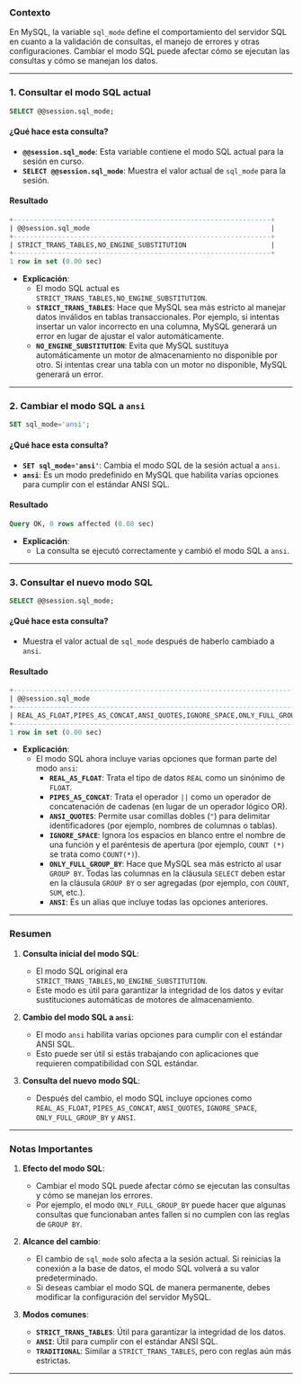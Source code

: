 
### **Contexto**

En MySQL, la variable `sql_mode` define el comportamiento del servidor SQL en cuanto a la validación de consultas, el manejo de errores y otras configuraciones. Cambiar el modo SQL puede afectar cómo se ejecutan las consultas y cómo se manejan los datos.

---

### **1. Consultar el modo SQL actual**

```sql
SELECT @@session.sql_mode;
```

#### **¿Qué hace esta consulta?**
- **`@@session.sql_mode`**: Esta variable contiene el modo SQL actual para la sesión en curso.
- **`SELECT @@session.sql_mode`**: Muestra el valor actual de `sql_mode` para la sesión.

#### **Resultado**
```sql
+----------------------------------------------------------------+
| @@session.sql_mode                                             |
+----------------------------------------------------------------+
| STRICT_TRANS_TABLES,NO_ENGINE_SUBSTITUTION                     |
+----------------------------------------------------------------+
1 row in set (0.00 sec)
```

- **Explicación**:
    - El modo SQL actual es `STRICT_TRANS_TABLES,NO_ENGINE_SUBSTITUTION`.
    - **`STRICT_TRANS_TABLES`**: Hace que MySQL sea más estricto al manejar datos inválidos en tablas transaccionales. Por ejemplo, si intentas insertar un valor incorrecto en una columna, MySQL generará un error en lugar de ajustar el valor automáticamente.
    - **`NO_ENGINE_SUBSTITUTION`**: Evita que MySQL sustituya automáticamente un motor de almacenamiento no disponible por otro. Si intentas crear una tabla con un motor no disponible, MySQL generará un error.

---

### **2. Cambiar el modo SQL a `ansi`**

```sql
SET sql_mode='ansi';
```

#### **¿Qué hace esta consulta?**
- **`SET sql_mode='ansi'`**: Cambia el modo SQL de la sesión actual a `ansi`.
- **`ansi`**: Es un modo predefinido en MySQL que habilita varias opciones para cumplir con el estándar ANSI SQL.

#### **Resultado**
```sql
Query OK, 0 rows affected (0.08 sec)
```

- **Explicación**:
    - La consulta se ejecutó correctamente y cambió el modo SQL a `ansi`.

---

### **3. Consultar el nuevo modo SQL**

```sql
SELECT @@session.sql_mode;
```

#### **¿Qué hace esta consulta?**
- Muestra el valor actual de `sql_mode` después de haberlo cambiado a `ansi`.

#### **Resultado**
```sql
+--------------------------------------------------------------------------------+
| @@session.sql_mode                                                             |
+--------------------------------------------------------------------------------+
| REAL_AS_FLOAT,PIPES_AS_CONCAT,ANSI_QUOTES,IGNORE_SPACE,ONLY_FULL_GROUP_BY,ANSI |
+--------------------------------------------------------------------------------+
1 row in set (0.00 sec)
```

- **Explicación**:
    - El modo SQL ahora incluye varias opciones que forman parte del modo `ansi`:
        - **`REAL_AS_FLOAT`**: Trata el tipo de datos `REAL` como un sinónimo de `FLOAT`.
        - **`PIPES_AS_CONCAT`**: Trata el operador `||` como un operador de concatenación de cadenas (en lugar de un operador lógico OR).
        - **`ANSI_QUOTES`**: Permite usar comillas dobles (`"`) para delimitar identificadores (por ejemplo, nombres de columnas o tablas).
        - **`IGNORE_SPACE`**: Ignora los espacios en blanco entre el nombre de una función y el paréntesis de apertura (por ejemplo, `COUNT (*)` se trata como `COUNT(*)`).
        - **`ONLY_FULL_GROUP_BY`**: Hace que MySQL sea más estricto al usar `GROUP BY`. Todas las columnas en la cláusula `SELECT` deben estar en la cláusula `GROUP BY` o ser agregadas (por ejemplo, con `COUNT`, `SUM`, etc.).
        - **`ANSI`**: Es un alias que incluye todas las opciones anteriores.

---

### **Resumen**

1. **Consulta inicial del modo SQL**:
    - El modo SQL original era `STRICT_TRANS_TABLES,NO_ENGINE_SUBSTITUTION`.
    - Este modo es útil para garantizar la integridad de los datos y evitar sustituciones automáticas de motores de almacenamiento.

2. **Cambio del modo SQL a `ansi`**:
    - El modo `ansi` habilita varias opciones para cumplir con el estándar ANSI SQL.
    - Esto puede ser útil si estás trabajando con aplicaciones que requieren compatibilidad con SQL estándar.

3. **Consulta del nuevo modo SQL**:
    - Después del cambio, el modo SQL incluye opciones como `REAL_AS_FLOAT`, `PIPES_AS_CONCAT`, `ANSI_QUOTES`, `IGNORE_SPACE`, `ONLY_FULL_GROUP_BY` y `ANSI`.

---

### **Notas Importantes**

1. **Efecto del modo SQL**:
    - Cambiar el modo SQL puede afectar cómo se ejecutan las consultas y cómo se manejan los errores.
    - Por ejemplo, el modo `ONLY_FULL_GROUP_BY` puede hacer que algunas consultas que funcionaban antes fallen si no cumplen con las reglas de `GROUP BY`.

2. **Alcance del cambio**:
    - El cambio de `sql_mode` solo afecta a la sesión actual. Si reinicias la conexión a la base de datos, el modo SQL volverá a su valor predeterminado.
    - Si deseas cambiar el modo SQL de manera permanente, debes modificar la configuración del servidor MySQL.

3. **Modos comunes**:
    - **`STRICT_TRANS_TABLES`**: Útil para garantizar la integridad de los datos.
    - **`ANSI`**: Útil para cumplir con el estándar ANSI SQL.
    - **`TRADITIONAL`**: Similar a `STRICT_TRANS_TABLES`, pero con reglas aún más estrictas.

---

